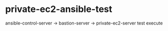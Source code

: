 # private-ec2-ansible-test
ansible-control-server -> bastion-server -> private-ec2-server test execute
